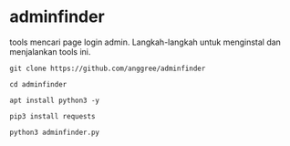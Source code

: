 # adminfinder

tools mencari page login admin.
Langkah-langkah untuk menginstal dan menjalankan tools ini.

   ```
   git clone https://github.com/anggree/adminfinder

```
```
cd adminfinder
```
```
apt install python3 -y
```
```
pip3 install requests
```
```
python3 adminfinder.py
